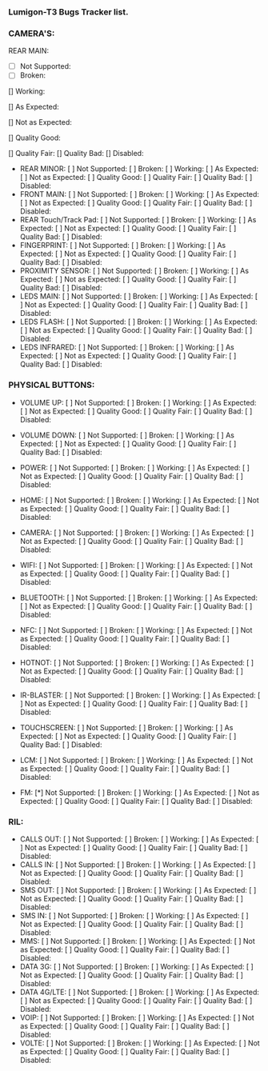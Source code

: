 ### Lumigon-T3 Bugs Tracker list. ###

### CAMERA'S: ###

REAR MAIN:
- [ ] Not Supported:
- [ ] Broken:

[] Working:

[] As Expected:

[] Not as Expected:

[] Quality Good:

[] Quality Fair:
[] Quality Bad:
[] Disabled:
- REAR MINOR:
[ ] Not Supported:
[ ] Broken:
[ ] Working:
[ ] As Expected:
[ ] Not as Expected:
[ ] Quality Good:
[ ] Quality Fair:
[ ] Quality Bad:
[ ] Disabled:
- FRONT MAIN:
[ ] Not Supported:
[ ] Broken:
[ ] Working:
[ ] As Expected:
[ ] Not as Expected:
[ ] Quality Good:
[ ] Quality Fair:
[ ] Quality Bad:
[ ] Disabled:
- REAR Touch/Track Pad:
[ ] Not Supported:
[ ] Broken:
[ ] Working:
[ ] As Expected:
[ ] Not as Expected:
[ ] Quality Good:
[ ] Quality Fair:
[ ] Quality Bad:
[ ] Disabled:
- FINGERPRINT:
[ ] Not Supported:
[ ] Broken:
[ ] Working:
[ ] As Expected:
[ ] Not as Expected:
[ ] Quality Good:
[ ] Quality Fair:
[ ] Quality Bad:
[ ] Disabled:
- PROXIMITY SENSOR:
[ ] Not Supported:
[ ] Broken:
[ ] Working:
[ ] As Expected:
[ ] Not as Expected:
[ ] Quality Good:
[ ] Quality Fair:
[ ] Quality Bad:
[ ] Disabled:
- LEDS MAIN:
[ ] Not Supported:
[ ] Broken:
[ ] Working:
[ ] As Expected:
[ ] Not as Expected:
[ ] Quality Good:
[ ] Quality Fair:
[ ] Quality Bad:
[ ] Disabled:
- LEDS FLASH:
[ ] Not Supported:
[ ] Broken:
[ ] Working:
[ ] As Expected:
[ ] Not as Expected:
[ ] Quality Good:
[ ] Quality Fair:
[ ] Quality Bad:
[ ] Disabled:
- LEDS INFRARED:
[ ] Not Supported:
[ ] Broken:
[ ] Working:
[ ] As Expected:
[ ] Not as Expected:
[ ] Quality Good:
[ ] Quality Fair:
[ ] Quality Bad:
[ ] Disabled:
### PHYSICAL BUTTONS: ###

- VOLUME UP:
[ ] Not Supported:
[ ] Broken:
[ ] Working:
[ ] As Expected:
[ ] Not as Expected:
[ ] Quality Good:
[ ] Quality Fair:
[ ] Quality Bad:
[ ] Disabled:
- VOLUME DOWN:
[ ] Not Supported:
[ ] Broken:
[ ] Working:
[ ] As Expected:
[ ] Not as Expected:
[ ] Quality Good:
[ ] Quality Fair:
[ ] Quality Bad:
[ ] Disabled:
- POWER:
[ ] Not Supported:
[ ] Broken:
[ ] Working:
[ ] As Expected:
[ ] Not as Expected:
[ ] Quality Good:
[ ] Quality Fair:
[ ] Quality Bad:
[ ] Disabled:
- HOME:
[ ] Not Supported:
[ ] Broken:
[ ] Working:
[ ] As Expected:
[ ] Not as Expected:
[ ] Quality Good:
[ ] Quality Fair:
[ ] Quality Bad:
[ ] Disabled:
- CAMERA:
[ ] Not Supported:
[ ] Broken:
[ ] Working:
[ ] As Expected:
[ ] Not as Expected:
[ ] Quality Good:
[ ] Quality Fair:
[ ] Quality Bad:
[ ] Disabled:

- WIFI:
[ ] Not Supported:
[ ] Broken:
[ ] Working:
[ ] As Expected:
[ ] Not as Expected:
[ ] Quality Good:
[ ] Quality Fair:
[ ] Quality Bad:
[ ] Disabled:
- BLUETOOTH:
[ ] Not Supported:
[ ] Broken:
[ ] Working:
[ ] As Expected:
[ ] Not as Expected:
[ ] Quality Good:
[ ] Quality Fair:
[ ] Quality Bad:
[ ] Disabled:
- NFC:
[ ] Not Supported:
[ ] Broken:
[ ] Working:
[ ] As Expected:
[ ] Not as Expected:
[ ] Quality Good:
[ ] Quality Fair:
[ ] Quality Bad:
[ ] Disabled:
- HOTNOT:
[ ] Not Supported:
[ ] Broken:
[ ] Working:
[ ] As Expected:
[ ] Not as Expected:
[ ] Quality Good:
[ ] Quality Fair:
[ ] Quality Bad:
[ ] Disabled:
- IR-BLASTER:
[ ] Not Supported:
[ ] Broken:
[ ] Working:
[ ] As Expected:
[ ] Not as Expected:
[ ] Quality Good:
[ ] Quality Fair:
[ ] Quality Bad:
[ ] Disabled:
- TOUCHSCREEN:
[ ] Not Supported:
[ ] Broken:
[ ] Working:
[ ] As Expected:
[ ] Not as Expected:
[ ] Quality Good:
[ ] Quality Fair:
[ ] Quality Bad:
[ ] Disabled:
- LCM:
[ ] Not Supported:
[ ] Broken:
[ ] Working:
[ ] As Expected:
[ ] Not as Expected:
[ ] Quality Good:
[ ] Quality Fair:
[ ] Quality Bad:
[ ] Disabled:
- FM:
[*] Not Supported:
[ ] Broken:
[ ] Working:
[ ] As Expected:
[ ] Not as Expected:
[ ] Quality Good:
[ ] Quality Fair:
[ ] Quality Bad:
[ ] Disabled:
### RIL: ###
- CALLS OUT:
[ ] Not Supported:
[ ] Broken:
[ ] Working:
[ ] As Expected:
[ ] Not as Expected:
[ ] Quality Good:
[ ] Quality Fair:
[ ] Quality Bad:
[ ] Disabled:
- CALLS IN:
[ ] Not Supported:
[ ] Broken:
[ ] Working:
[ ] As Expected:
[ ] Not as Expected:
[ ] Quality Good:
[ ] Quality Fair:
[ ] Quality Bad:
[ ] Disabled:
- SMS OUT:
[ ] Not Supported:
[ ] Broken:
[ ] Working:
[ ] As Expected:
[ ] Not as Expected:
[ ] Quality Good:
[ ] Quality Fair:
[ ] Quality Bad:
[ ] Disabled:
- SMS IN:
[ ] Not Supported:
[ ] Broken:
[ ] Working:
[ ] As Expected:
[ ] Not as Expected:
[ ] Quality Good:
[ ] Quality Fair:
[ ] Quality Bad:
[ ] Disabled:
- MMS:
[ ] Not Supported:
[ ] Broken:
[ ] Working:
[ ] As Expected:
[ ] Not as Expected:
[ ] Quality Good:
[ ] Quality Fair:
[ ] Quality Bad:
[ ] Disabled:
- DATA 3G:
[ ] Not Supported:
[ ] Broken:
[ ] Working:
[ ] As Expected:
[ ] Not as Expected:
[ ] Quality Good:
[ ] Quality Fair:
[ ] Quality Bad:
[ ] Disabled:
- DATA 4G/LTE:
[ ] Not Supported:
[ ] Broken:
[ ] Working:
[ ] As Expected:
[ ] Not as Expected:
[ ] Quality Good:
[ ] Quality Fair:
[ ] Quality Bad:
[ ] Disabled:
- VOIP:
[ ] Not Supported:
[ ] Broken:
[ ] Working:
[ ] As Expected:
[ ] Not as Expected:
[ ] Quality Good:
[ ] Quality Fair:
[ ] Quality Bad:
[ ] Disabled:
- VOLTE:
[ ] Not Supported:
[ ] Broken:
[ ] Working:
[ ] As Expected:
[ ] Not as Expected:
[ ] Quality Good:
[ ] Quality Fair:
[ ] Quality Bad:
[ ] Disabled:
